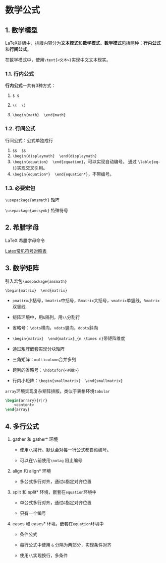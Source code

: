  # 数学公式

## 1. 数学模型

LaTeX排版中，排版内容分为**文本模式**和**数学模式**。**数学模式**包括两种：**行内公式**和**行间公式**。

在数学模式中，使用`\text{<文本>}`实现中文文本现实。

### 1.1. 行内公式

**行内公式**一共有3种方式：

1. `$ $`

2. `\(  \)`

3. `\begin{math}  \end{math}`

### 1.2. 行间公式

行间公式：公式单独成行

1. `$$  $$`
2. `\begin{displaymath}  \end{displaymath}`
3. `\begin{equation}  \end{equation}`，可以实现自动编号。
    通过 `\lable{eq-1}`实现交叉引用。
4. `\begin{equation*}  \end{equation*}`，不带编号。

### 1.3. 必要宏包

`\usepackage{amsmath}` 矩阵

`\usepackage{amssymb}` 特殊符号

## 2. 希腊字母

LaTeX 希腊字母命令

[Latex常见符号对照表]([Latex常见符号对照表_赵氏春秋-CSDN博客_latex符号表](https://blog.csdn.net/zgj926503/article/details/52757631))

## 3. 数学矩阵

引入宏包`\usepackage{amsmath}`

`\begin{matrix}  \end{matrix}`

- `pmatirx`小括号，`bmatrix`中括号，`Bmatrix`大括号，`vmatrix`单竖线，`Vmatrix`双竖线

- 矩阵环境中，用`&`隔列，用`\\`分割行

- 省略号：`\dots`横向，`vdots`竖向，`ddots`斜向

- `\begin{matrix}  \end{matrix}_{n \times n}`带矩阵维度

- 通过矩阵嵌套实现分块矩阵

- 三角矩阵：`multicolumn`合并多列

- 跨列的省略号：`\hdotsfor{<列数>}`

- 行内小矩阵：`\begin{smallmatrix}  \end{smallmatrix}`

`array`环境实现复杂矩阵排版，类似于表格环境`tabular`

```latex
\begin{arrary}{r|r}
	<content>
\end{array}
```

## 4. 多行公式

1. gather 和 gather\* 环境

   - 使用`\\`换行。默认会对每一行公式都自动编号。

   - 可以在`\\`前使用`\notag` 阻止编号

2. align 和 align\* 环境

   - 多公式多行对齐，通过`&`指定对齐位置

3. split 和 split\* 环境，嵌套在`equation`环境中

   - 单公式多行对齐，通过`&`指定对齐位置

   - 只有一个编号

4. cases 和 cases\* 环境，嵌套在`equation`环境中

   - 条件公式
   
   - 每行公式中使用 `&` 分隔为两部分，实现条件对齐

   - 使用`\\`实现换行，多条件